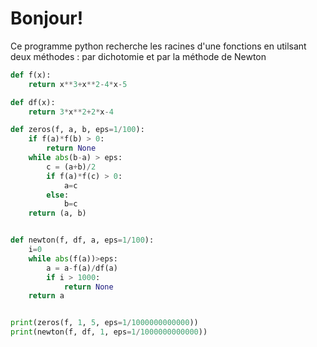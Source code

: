 # Bonjour!

Ce programme python recherche les racines d'une fonctions en utilsant deux méthodes : par dichotomie et par la méthode de Newton

```python runnable
def f(x):
    return x**3+x**2-4*x-5

def df(x):
    return 3*x**2+2*x-4

def zeros(f, a, b, eps=1/100):
    if f(a)*f(b) > 0:
        return None
    while abs(b-a) > eps:    
        c = (a+b)/2
        if f(a)*f(c) > 0:
            a=c
        else:
            b=c
    return (a, b)  


def newton(f, df, a, eps=1/100):
    i=0
    while abs(f(a))>eps:
        a = a-f(a)/df(a)
        if i > 1000:
            return None
    return a


print(zeros(f, 1, 5, eps=1/1000000000000))
print(newton(f, df, 1, eps=1/1000000000000))
```


